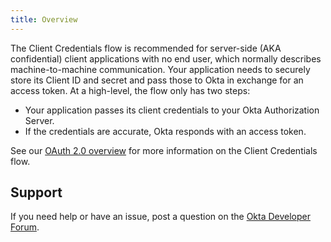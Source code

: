 ```yaml
---
title: Overview
---
```


The Client Credentials flow is recommended for server-side (AKA confidential) client applications with no end user, which normally describes machine-to-machine communication. Your application needs to securely store its Client ID and secret and pass those to Okta in exchange for an access token. At a high-level, the flow only has two steps:

- Your application passes its client credentials to your Okta Authorization Server.
- If the credentials are accurate, Okta responds with an access token.

See our [OAuth 2.0 overview](/docs/concepts/oauth-openid/#client-credentials-flow) for more information on the Client Credentials flow.

## Support

If you need help or have an issue, post a question on the [Okta Developer Forum](https://devforum.okta.com).

<NextSectionLink/>
